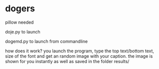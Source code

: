 # dogers
pillow needed

doje.py to launch

dogemd.py to launch from commandline

how does it work? you launch the program, type the top text/bottom text, size of the font and get an random image with your caption.
the image is shown for you instantly as well as saved in the folder results/
